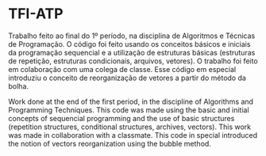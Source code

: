# TFI-ATP
Trabalho feito ao final do 1º período, na disciplina de Algoritmos e Técnicas de Programação.
O código foi feito usando os conceitos básicos e iniciais da programação sequencial e a utilização de estruturas básicas 
(estruturas de repetição, estruturas condicionais, arquivos, vetores). O trabalho foi feito em colaboração com uma colega de classe. 
Esse código em especial introduziu o conceito de reorganização de vetores a partir do método da bolha.
                                                                                                                                            
Work done at the end of the first period, in the discipline of Algorithms and Programming Techniques. This code was made using the basic
and initial concepts of sequencial programming and the use of basic structures (repetition structures, conditional structures, archives, vectors). This work was made in collaboration with a classmate. This code in special introduced the notion of vectors reorganization using the bubble method. 
